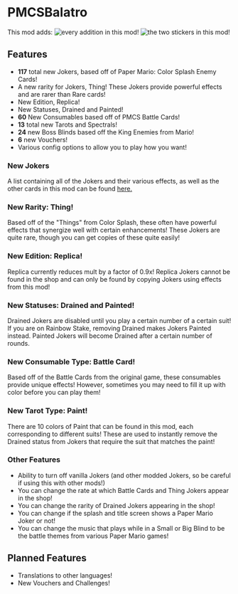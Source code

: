 # PMCSBalatro
This mod adds:
![every addition in this mod!](https://github.com/TheCodingZombie/PMCSBalatro/blob/main/repository/additions.png?raw=true)
![the two stickers in this mod!](https://github.com/TheCodingZombie/PMCSBalatro/blob/main/repository/stick.png?raw=true)

## Features
- **117** total new Jokers, based off of Paper Mario: Color Splash Enemy Cards!
- A new rarity for Jokers, Thing! These Jokers provide powerful effects and are rarer than Rare cards!
- New Edition, Replica!
- New Statuses, Drained and Painted!
- **60** New Consumables based off of PMCS Battle Cards!
- **13** total new Tarots and Spectrals!
- **24** new Boss Blinds based off the King Enemies from Mario!
- **6** new Vouchers!
- Various config options to allow you to play how you want!

### New Jokers
A list containing all of the Jokers and their various effects, as well as the other cards in this mod can be found [here.](https://docs.google.com/spreadsheets/d/1ehufdjT9kCz5n27Fg7r3Jgo9ASitgImbhOztxyOh8qI/edit?usp=sharing)

### New Rarity: Thing!
Based off of the "Things" from Color Splash, these often have powerful effects that synergize well with certain enhancements!
These Jokers are quite rare, though you can get copies of these quite easily!

### New Edition: Replica!
Replica currently reduces mult by a factor of 0.9x!
Replica Jokers cannot be found in the shop and can only be found by copying Jokers using effects from this mod!

### New Statuses: Drained and Painted!
Drained Jokers are disabled until you play a certain number of a certain suit! If you are on Rainbow Stake, removing Drained
makes Jokers Painted instead. Painted Jokers will become Drained after a certain number of rounds.

### New Consumable Type: Battle Card!
Based off of the Battle Cards from the original game, these consumables provide unique effects! However, sometimes
you may need to fill it up with color before you can play them!

### New Tarot Type: Paint!
There are 10 colors of Paint that can be found in this mod, each corresponding to different suits! These are
used to instantly remove the Drained status from Jokers that require the suit that matches the paint!

### Other Features
- Ability to turn off vanilla Jokers (and other modded Jokers, so be careful if using this with other mods!)
- You can change the rate at which Battle Cards and Thing Jokers appear in the shop!
- You can change the rarity of Drained Jokers appearing in the shop!
- You can change if the splash and title screen shows a Paper Mario Joker or not! 
- You can change the music that plays while in a Small or Big Blind to be the battle themes from various Paper Mario games!

## Planned Features
- Translations to other languages!
- New Vouchers and Challenges!

